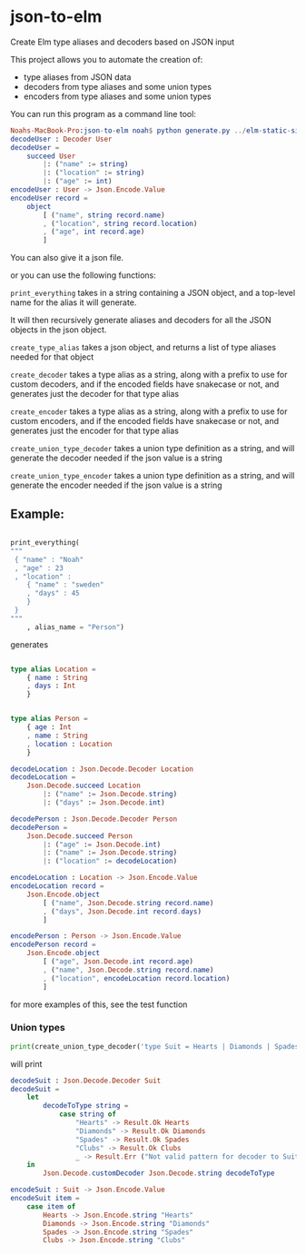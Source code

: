 # json-to-elm
Create Elm type aliases and decoders based on JSON input

This project allows you to automate the creation of:

- type aliases from JSON data
- decoders from type aliases and some union types
- encoders from type aliases and some union types

You can run this program as a command line tool:

```elm
Noahs-MacBook-Pro:json-to-elm noah$ python generate.py ../elm-static-site/examples/Users.elm
decodeUser : Decoder User
decodeUser =
    succeed User
        |: ("name" := string)
        |: ("location" := string)
        |: ("age" := int)
encodeUser : User -> Json.Encode.Value
encodeUser record =
    object
        [ ("name", string record.name)
        , ("location", string record.location)
        , ("age", int record.age)
        ]
```

You can also give it a json file.

or you can use the following functions:

`print_everything` takes in a string containing a JSON object, and a top-level name for the alias it will generate.

It will then recursively generate aliases and decoders for all the JSON objects in the json object.

`create_type_alias` takes a json object, and returns a list of type aliases needed for that object

`create_decoder` takes a type alias as a string, along with a prefix to use for custom decoders, and if the encoded fields have snakecase or not, and generates just the decoder for that type alias

`create_encoder` takes a type alias as a string, along with a prefix to use for custom encoders, and if the encoded fields have snakecase or not, and generates just the encoder for that type alias

`create_union_type_decoder` takes a union type definition as a string, and will generate the decoder needed if the json value is a string

`create_union_type_encoder` takes a union type definition as a string, and will generate the encoder needed if the json value is a string



## Example:

```python

print_everything(
"""
 { "name" : "Noah"
 , "age" : 23
 , "location" :
    { "name" : "sweden"
    , "days" : 45
    }
 }
"""
    , alias_name = "Person")

```

generates

```elm

type alias Location =
    { name : String
    , days : Int
    }


type alias Person =
    { age : Int
    , name : String
    , location : Location
    }

decodeLocation : Json.Decode.Decoder Location
decodeLocation =
    Json.Decode.succeed Location
        |: ("name" := Json.Decode.string)
        |: ("days" := Json.Decode.int)

decodePerson : Json.Decode.Decoder Person
decodePerson =
    Json.Decode.succeed Person
        |: ("age" := Json.Decode.int)
        |: ("name" := Json.Decode.string)
        |: ("location" := decodeLocation)

encodeLocation : Location -> Json.Encode.Value
encodeLocation record =
    Json.Encode.object
        [ ("name", Json.Decode.string record.name)
        , ("days", Json.Decode.int record.days)
        ]

encodePerson : Person -> Json.Encode.Value
encodePerson record =
    Json.Encode.object
        [ ("age", Json.Decode.int record.age)
        , ("name", Json.Decode.string record.name)
        , ("location", encodeLocation record.location)
        ]

```
for more examples of this, see the test function

### Union types

```python
print(create_union_type_decoder('type Suit = Hearts | Diamonds | Spades | Clubs'))

```

will print

```elm
decodeSuit : Json.Decode.Decoder Suit
decodeSuit =
    let
        decodeToType string =
            case string of
                "Hearts" -> Result.Ok Hearts
                "Diamonds" -> Result.Ok Diamonds
                "Spades" -> Result.Ok Spades
                "Clubs" -> Result.Ok Clubs
                _ -> Result.Err ("Not valid pattern for decoder to Suit. Pattern: " ++ (toString string))
    in
        Json.Decode.customDecoder Json.Decode.string decodeToType

encodeSuit : Suit -> Json.Encode.Value
encodeSuit item =
    case item of
        Hearts -> Json.Encode.string "Hearts"
        Diamonds -> Json.Encode.string "Diamonds"
        Spades -> Json.Encode.string "Spades"
        Clubs -> Json.Encode.string "Clubs"
```
